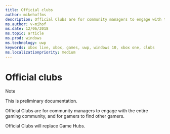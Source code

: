 ```yaml
---
title: Official clubs
author: mikehoffms
description: Official Clubs are for community managers to engage with the entire gaming community, and for gamers to find other gamers.
ms.author: v-mihof
ms.date: 12/06/2018
ms.topic: article
ms.prod: windows
ms.technology: uwp
keywords: xbox live, xbox, games, uwp, windows 10, xbox one, clubs
ms.localizationpriority: medium
---
```


# Official clubs

> [!NOTE]
> This is preliminary documentation.

Official Clubs are for community managers to engage with the entire gaming community, and for gamers to find other gamers.

Official Clubs will replace Game Hubs.
